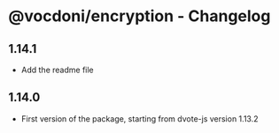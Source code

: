 # @vocdoni/encryption - Changelog

## 1.14.1

- Add the readme file

## 1.14.0

- First version of the package, starting from dvote-js version 1.13.2
